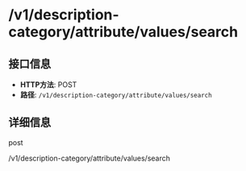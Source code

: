 # /v1/description-category/attribute/values/search

## 接口信息

- **HTTP方法**: POST
- **路径**: `/v1/description-category/attribute/values/search`

## 详细信息

post

/v1/description-category/attribute/values/search
